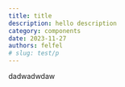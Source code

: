 ```yaml
---
title: title
description: hello description
category: components
date: 2023-11-27
authors: felfel
# slug: test/p
---
```


dadwadwdaw